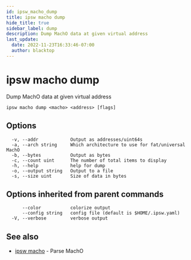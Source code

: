 ```yaml
---
id: ipsw_macho_dump
title: ipsw macho dump
hide_title: true
sidebar_label: dump
description: Dump MachO data at given virtual address
last_update:
  date: 2022-11-23T16:33:46-07:00
  author: blacktop
---
```

# ipsw macho dump

Dump MachO data at given virtual address

```
ipsw macho dump <macho> <address> [flags]
```

## Options

```
  -v, --addr            Output as addresses/uint64s
  -a, --arch string     Which architecture to use for fat/universal MachO
  -b, --bytes           Output as bytes
  -c, --count uint      The number of total items to display
  -h, --help            help for dump
  -o, --output string   Output to a file
  -s, --size uint       Size of data in bytes
```

## Options inherited from parent commands

```
      --color           colorize output
      --config string   config file (default is $HOME/.ipsw.yaml)
  -V, --verbose         verbose output
```

## See also

* [ipsw macho](/docs/cli/macho/ipsw_macho)	 - Parse MachO

